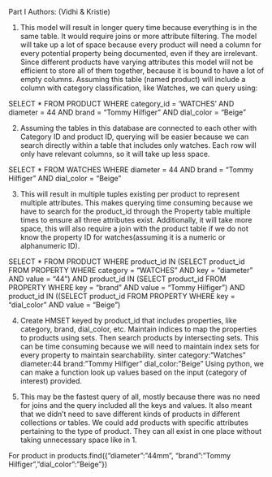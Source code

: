 Part I 
Authors: (Vidhi & Kristie)

1. This model will result in longer query time because everything is in the same table. It would require joins or more attribute
filtering. The model will take up a lot of space because every product will need a column for every potential property being 
documented, even if they are irrelevant. Since different products have varying attributes this model will not be efficient 
to store all of them together, because it is bound to have a lot of empty columns. Assuming this table (named product) will
include a column with category classification, like Watches, we can query using:

SELECT * FROM PRODUCT WHERE category_id = ‘WATCHES’ AND diameter = 44 AND brand = “Tommy Hilfiger” AND dial_color = “Beige”

2. Assuming the tables in this database are connected to each other with Category ID and product ID, querying will be easier 
because we can search directly within a table that includes only watches. Each row will only have relevant columns, so it 
will take up less space. 

SELECT * FROM WATCHES WHERE diameter = 44 AND brand = “Tommy Hilfiger” AND dial_color = “Beige”

3. This will result in multiple tuples existing per product to represent multiple attributes. This makes querying time
consuming because we have to search for the product_id through the Property table multiple times to ensure all three 
attributes exist. Additionally, it will take more space, this will also require a join with the product table if we do 
not know the property ID for watches(assuming it is a numeric or alphanumeric ID).

SELECT * FROM PRODUCT WHERE product_id IN (SELECT product_id FROM PROPERTY WHERE category = “WATCHES” AND key = “diameter”
AND value = “44”) AND product_id IN (SELECT product_id FROM PROPERTY WHERE key = “brand” AND value = “Tommy Hilfiger”) AND 
product_id IN ((SELECT product_id FROM PROPERTY WHERE key = “dial_color” AND value = “Beige”)

4. Create HMSET keyed by product_id that includes properties, like category, brand, dial_color, etc. Maintain indices to
map the properties to products using sets. Then search products by intersecting sets. This can be time consuming because we 
will need to maintain index sets for every property to maintain searchability. 
sinter category:”Watches” diameter:44 brand:”Tommy Hilfiger” dial_color:”Beige”
Using python, we can make a function look up values based on the input (category of interest) provided. 

5. This may be the fastest query of all, mostly because there was no need for joins and the query included all the keys 
and values. It also meant that we didn’t need to save different kinds of products in different collections or tables. 
We could add products with specific attributes pertaining to the type of product. They can all exist in one place without 
taking unnecessary space like in 1. 

 For product in products.find({“diameter”:”44mm”, “brand”:”Tommy Hilfiger”,”dial_color”:”Beige”})
